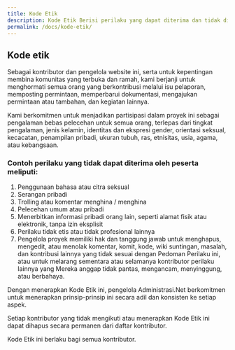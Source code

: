 ```yaml
---
title: Kode Etik
description: Kode Etik Berisi perilaku yang dapat diterima dan tidak diterima oleh semua kontribor serta menerapkan prinsip-prinsip ini secara adil dan konsisten ke setiap aspek pengelolaan website ini.
permalink: /docs/kode-etik/
---
```


## Kode etik
Sebagai kontributor dan pengelola website ini, serta untuk kepentingan membina komunitas yang terbuka dan ramah, kami berjanji untuk menghormati semua orang yang berkontribusi melalui isu pelaporan, memposting permintaan, memperbarui dokumentasi, mengajukan permintaan atau tambahan, dan kegiatan lainnya.

Kami berkomitmen untuk menjadikan partisipasi dalam proyek ini sebagai pengalaman bebas pelecehan untuk semua orang, terlepas dari tingkat pengalaman, jenis kelamin, identitas dan ekspresi gender, orientasi seksual, kecacatan, penampilan pribadi, ukuran tubuh, ras, etnisitas, usia, agama, atau kebangsaan.

### Contoh perilaku yang tidak dapat diterima oleh peserta meliputi:

1. Penggunaan bahasa atau citra seksual
2. Serangan pribadi
3. Trolling atau komentar menghina / menghina
4. Pelecehan umum atau pribadi
5. Menerbitkan informasi pribadi orang lain, seperti alamat fisik atau elektronik, tanpa izin eksplisit
6. Perilaku tidak etis atau tidak profesional lainnya
7. Pengelola proyek memiliki hak dan tanggung jawab untuk menghapus, mengedit, atau menolak komentar, komit, kode, wiki suntingan, masalah, dan kontribusi lainnya yang tidak sesuai dengan Pedoman Perilaku ini, atau untuk melarang sementara atau selamanya kontributor perilaku lainnya yang Mereka anggap tidak pantas, mengancam, menyinggung, atau berbahaya.

Dengan menerapkan Kode Etik ini, pengelola Administrasi.Net berkomitmen untuk menerapkan prinsip-prinsip ini secara adil dan konsisten ke setiap aspek. 

Setiap kontributor yang tidak mengikuti atau menerapkan Kode Etik ini dapat dihapus secara permanen dari daftar kontributor.

Kode Etik ini berlaku bagi semua kontributor.
